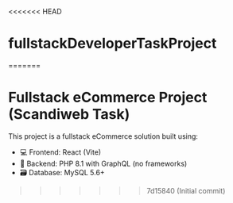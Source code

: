 <<<<<<< HEAD
# fullstackDeveloperTaskProject
=======
# Fullstack eCommerce Project (Scandiweb Task)

This project is a fullstack eCommerce solution built using:

- 💻 Frontend: React (Vite)
- 🔧 Backend: PHP 8.1 with GraphQL (no frameworks)
- 🗃️ Database: MySQL 5.6+
>>>>>>> 7d15840 (Initial commit)
